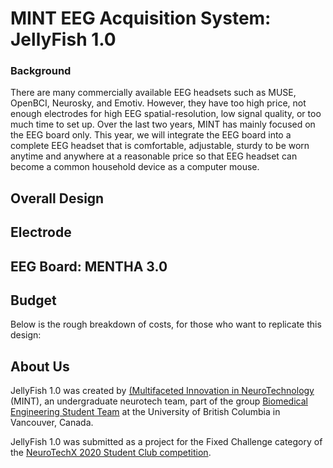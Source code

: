# MINT EEG Acquisition System: JellyFish 1.0

### Background
There are many commercially available EEG headsets such as MUSE, OpenBCI, Neurosky, and Emotiv. However, they have too high price, not enough electrodes for high EEG spatial-resolution, low signal quality, or too much time to set up. Over the last two years, MINT has mainly focused on the EEG board only. This year, we will integrate the EEG board into a complete EEG headset that is comfortable, adjustable, sturdy to be worn anytime and anywhere at a reasonable price so that EEG headset can become a common household device as a computer mouse.


## Overall Design

## Electrode

## EEG Board: MENTHA 3.0

## Budget
Below is the rough breakdown of costs, for those who want to replicate this design:

## About Us

JellyFish 1.0 was created by [(Multifaceted Innovation in NeuroTechnology](https://ubcmint.github.io/) (MINT), an undergraduate neurotech team, part of the group [Biomedical Engineering Student Team](http://www.ubcbest.com/) at the University of British Columbia in Vancouver, Canada.

JellyFish 1.0 was submitted as a project for the Fixed Challenge category of the [NeuroTechX 2020 Student Club competition](https://neurotechx.github.io/studentclubs/competition/).
